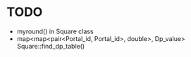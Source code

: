# TODO

- myround() in Square class
- map<map<pair<Portal_id, Portal_id>, double>, Dp_value> Square::find_dp_table()
